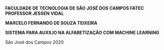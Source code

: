 **FACULDADE DE TECNOLOGIA DE SÃO JOSÉ DOS CAMPOS
FATEC PROFESSOR JESSEN VIDAL**



**MARCELO FERNANDO DE SOUZA TEIXEIRA**




**SISTEMA PARA AUXILIO NA ALFABETIZAÇÃO COM MACHINE LEARNING**



São José dos Campos
2020 

